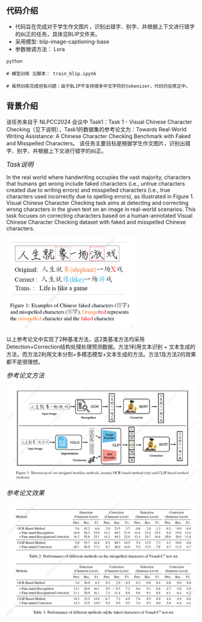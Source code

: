 
## 代码介绍

   
- 代码旨在完成对于学生作文图片，识别出错字、别字、并根据上下文进行错字的纠正的任务，具体见BLIP文件夹。
- 采用模型: blip-image-captioning-base
- 参数微调方法： Lora    

```
python

# 模型训练 见脚本： train_blip.ipynb

# 虽然训练完成但有问题：由于BLIP不支持很多中文字符的tokenizer，代码仍在修正中。
```

## 背景介绍

   该任务来自于 NLPCC2024 会议中 Task1：Task 1 - Visual Chinese Character Checking（见下说明），Task1的数据集的参考论文为：Towards Real-World Writing Assistance: A Chinese Character Checking Benchmark with Faked and Misspelled Characters。 该任务主要目标是根据学生作文图片，识别出错字、别字、并根据上下文进行错字的纠正。
   
<big>*Task说明*</big>

In the real world where handwriting occupies the vast majority, characters that humans get wrong include faked characters
(i.e., untrue characters created due to writing errors) and misspelled characters (i.e., true characters used incorrectly due to spelling errors), 
as illustrated in Figure 1. Visual Chinese Character Checking task aims at detecting and correcting wrong characters in the given text on an image in real-world scenarios. 
This task focuses on correcting characters based on a human-annotated Visual Chinese Character Checking dataset with faked and misspelled Chinese characters.



![task1](task1_1.PNG)


  以上参考论文中实现了2种基准方法，这2类基准方法均采用Detection+Correction结构处理处理预测数据。方法1利用文本识别 + 文本生成的方法，而方法2利用文本分割+多模态模型+文本生成的方法。方法1及方法2的效果都不是很理想。

<big>*参考论文方法*</big>

![method](methods_1.PNG)


<big>*参考论文效果*</big>

![effect](effect_1.PNG)
